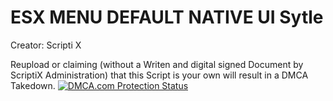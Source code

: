 # ESX MENU DEFAULT NATIVE UI Sytle
 Creator: Scripti X


 Reupload or claiming (without a Writen and digital signed Document by ScriptiX Administration) that this Script is your own will result in a DMCA Takedown.
<a href="//www.dmca.com/Protection/Status.aspx?ID=a83af0fd-d092-4df3-8016-3200f3e46c32" title="DMCA.com Protection Status" class="dmca-badge"> <img src ="https://images.dmca.com/Badges/dmca-badge-w250-5x1-01.png?ID=a83af0fd-d092-4df3-8016-3200f3e46c32"  alt="DMCA.com Protection Status" /></a> 
 
